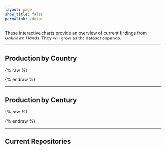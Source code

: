 ```yaml
---
layout: page
show_title: false
permalink: /data/
---
```


These interactive charts provide an overview of current findings from *Unknown Hands*. They will grow as the dataset expands.

<!-- Load libraries ONCE at the top -->
<script src="https://cdn.plot.ly/plotly-latest.min.js"></script>
<link rel="stylesheet" href="https://unpkg.com/leaflet@1.9.4/dist/leaflet.css">
<script src="https://unpkg.com/leaflet@1.9.4/dist/leaflet.js"></script>
<script src="https://unpkg.com/papaparse@5.4.1/papaparse.min.js"></script>

---

## Production by Country

<div id="byCountry"></div>

{% raw %}
<script>
(() => {
  const countryData = {
    "Austria":72, "Belgium":92, "Crete":3, "England":19, "France":98,
    "France or Germany":3, "Germany":660, "Germany or Switzerland":1,
    "Italy":165, "Netherlands":106, "Portugal":26, "Spain":9, "Sweden":15,
    "Switzerland":65, "Unknown":8
  };

  const countries = ["Austria","Belgium","Crete","England","France","Germany","Italy",
    "Netherlands","Portugal","Spain","Sweden","Switzerland","Unknown"];
  const counts = Object.fromEntries(countries.map(c => [c, 0]));

  for (const [label, value] of Object.entries(countryData)) {
    if (label.includes(" or ")) {
      label.split(" or ").forEach(c => { if (counts[c] !== undefined) counts[c] += value; });
    } else if (counts[label] !== undefined) {
      counts[label] += value;
    }
  }

  Plotly.newPlot("byCountry", [{
    x: Object.values(counts),
    y: Object.keys(counts),
    type: "bar",
    orientation: "h",
    text: Object.values(counts).map(String),
    textposition: "auto"
  }], {
    title: "Production Location of Manuscripts (by country)",
    xaxis: { title: "Number of Manuscripts" },
    margin: { l: 180 }
  });
})();
</script>
{% endraw %}

---

## Production by Century

<div id="byCentury"></div>

{% raw %}
<script>
(() => {
  // Raw data (hyphens OR en-dashes are fine)
  const rawCenturyData = {
    "8": 39, "9": 9, "10": 7, "11": 2, "12": 108,
    "13": 25, "14": 46, "15": 828, "16": 267, "Unknown": 5,
    "9–15": 2, "12–13": 2, "8–9": 23, "13–14": 1, "14–15": 7,
    "15–16": 28, "15–18": 1, "16–18": 1
  };

  const counts = {8:0,9:0,10:0,11:0,12:0,13:0,14:0,15:0,16:0};

  const add = (c, v) => { if (counts[c] !== undefined) counts[c] += Number(v)||0; };

  for (const [label, value] of Object.entries(rawCenturyData)) {
    if (label.toLowerCase() === "unknown") continue;
    const norm = label.replace(/th/gi,"").replace(/[–—]/g,"-").trim();
    if (norm.includes("-")) {
      const [s,e] = norm.split("-").map(Number);
      if (Number.isFinite(s) && Number.isFinite(e)) {
        for (let c=s; c<=e; c++) add(c, value);
      }
    } else {
      add(Number(norm), value);
    }
  }

  const x = Object.keys(counts).map(c => c + "th");
  const y = Object.values(counts);

  Plotly.newPlot("byCentury", [{
    x, y, type: "bar", text: y.map(String), textposition: "auto"
  }], {
    title: "Manuscripts by Century of Production",
    xaxis: { title: "Century" },
    yaxis: { title: "Number of Manuscripts" }
  });
})();
</script>
{% endraw %}

---

## Current Repositories

<!-- Map container -->
<div id="repoMap" style="height: 520px; border-radius: 8px; margin: 1.5rem 0;"></div>

<!-- 1) Load Leaflet + PapaParse (if not already included site-wide) -->
<link
  rel="stylesheet"
  href="https://unpkg.com/leaflet@1.9.4/dist/leaflet.css"
/>
<script src="https://unpkg.com/leaflet@1.9.4/dist/leaflet.js"></script>
<script src="https://unpkg.com/papaparse@5.4.1/papaparse.min.js"></script>

<!-- 2) Map script (NO RAW tag so Liquid resolves the CSV path) -->
<script>
(() => {
  if (!window.L || !window.Papa) { console.warn("Leaflet or PapaParse missing"); return; }

  const CSV_URL = "{{ '/assets/data/repositories.csv' | relative_url }}";

  // Init map
  const map = L.map('repoMap', { scrollWheelZoom: false }).setView([48.5, 10], 5);
  L.tileLayer('https://tile.openstreetmap.org/{z}/{x}/{y}.png', {
    maxZoom: 18,
    attribution: '&copy; OpenStreetMap contributors'
  }).addTo(map);

  // Helpers
  const toNum = v => {
    if (v == null) return NaN;
    if (typeof v !== 'string') return Number(v);
    return Number(v.replace(/\s+/g,'').replace(',', '.'));
  };

  Papa.parse(CSV_URL, {
    download: true,
    header: true,
    skipEmptyLines: true,
    dynamicTyping: false,
    delimiter: "\t",                         // <-- TSV
    transformHeader: h => (h || '').toString().replace(/^\uFEFF/, '').trim().toLowerCase(),
    complete: ({ data, meta, errors }) => {
      if (errors && errors.length) console.warn("[CSV] parse warnings:", errors.slice(0,3));
      console.log("[CSV] fields:", meta.fields, "rows:", data?.length ?? 0);

      const rows = Array.isArray(data) ? data : [];
      const bounds = [];
      let plotted = 0;

      rows.forEach((r) => {
        const name = (r['institution'] ?? '').toString().trim();
        const lat  = toNum(r['latitude']);
        const lon  = toNum(r['longitude']);
        const cnt  = toNum(r['count']);

        // Skip rows without coordinates (e.g., "Unknown")
        if (!Number.isFinite(lat) || !Number.isFinite(lon)) return;

        L.circleMarker([lat, lon], {
          radius: Math.max(6, Math.sqrt(Number.isFinite(cnt) ? cnt : 1)),
          color: '#222',
          weight: 1,
          fillColor: '#444',
          fillOpacity: 0.75
        })
        .addTo(map)
        .bindPopup(`<strong>${name || 'Unknown'}</strong><br>Manuscripts: ${Number.isFinite(cnt) ? cnt : 0}`);

        bounds.push([lat, lon]);
        plotted++;
      });

      console.log("[Map] markers plotted:", plotted);
      if (plotted) {
        map.fitBounds(bounds, { padding: [30, 30] });
      } else {
        console.warn("CSV loaded but no valid points. Check:", CSV_URL);
      }
    },
    error: err => console.error("[CSV] load error:", err)
  });
})();
</script>